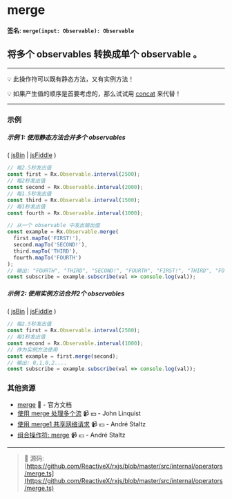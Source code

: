 # merge

#### 签名: `merge(input: Observable): Observable`

## 将多个 observables 转换成单个 observable 。

---

:bulb:  此操作符可以既有静态方法，又有实例方法！

:bulb:  如果产生值的顺序是首要考虑的，那么试试用 [concat](concat.md) 来代替！

---

### 示例

##### 示例 1: 使用静态方法合并多个 observables 

( [jsBin](http://jsbin.com/conufujapi/1/edit?js,console) |
[jsFiddle](https://jsfiddle.net/btroncone/qvq9dscu/) )

```js
// 每2.5秒发出值
const first = Rx.Observable.interval(2500);
// 每2秒发出值
const second = Rx.Observable.interval(2000);
// 每1.5秒发出值
const third = Rx.Observable.interval(1500);
// 每1秒发出值
const fourth = Rx.Observable.interval(1000);

// 从一个 observable 中发出输出值
const example = Rx.Observable.merge(
  first.mapTo('FIRST!'),
  second.mapTo('SECOND!'),
  third.mapTo('THIRD'),
  fourth.mapTo('FOURTH')
);
// 输出: "FOURTH", "THIRD", "SECOND!", "FOURTH", "FIRST!", "THIRD", "FOURTH"
const subscribe = example.subscribe(val => console.log(val));
```

##### 示例 2: 使用实例方法合并2个 observables

( [jsBin](http://jsbin.com/wuwujokaqu/1/edit?js,console) |
[jsFiddle](https://jsfiddle.net/btroncone/me5ofcr0/) )

```js
// 每2.5秒发出值
const first = Rx.Observable.interval(2500);
// 每1秒发出值
const second = Rx.Observable.interval(1000);
// 作为实例方法使用
const example = first.merge(second);
// 输出: 0,1,0,2....
const subscribe = example.subscribe(val => console.log(val));
```


### 其他资源

* [merge](http://cn.rx.js.org/class/es6/Observable.js~Observable.html#instance-method-merge) :newspaper: - 官方文档
* [使用 merge 处理多个流](https://egghead.io/lessons/rxjs-handling-multiple-streams-with-merge?course=step-by-step-async-javascript-with-rxjs) :video_camera: :dollar: - John Linquist
* [使用 merge1 共享网络请求](https://egghead.io/lessons/rxjs-reactive-programming-sharing-network-requests-with-rxjs-merge?course=introduction-to-reactive-programming) :video_camera: :dollar: - André Staltz
* [组合操作符: merge](https://egghead.io/lessons/rxjs-combination-operator-merge?course=rxjs-beyond-the-basics-operators-in-depth) :video_camera: :dollar: - André Staltz

---
> :file_folder: 源码:  [https://github.com/ReactiveX/rxjs/blob/master/src/internal/operators/merge.ts](https://github.com/ReactiveX/rxjs/blob/master/src/internal/operators/merge.ts)
